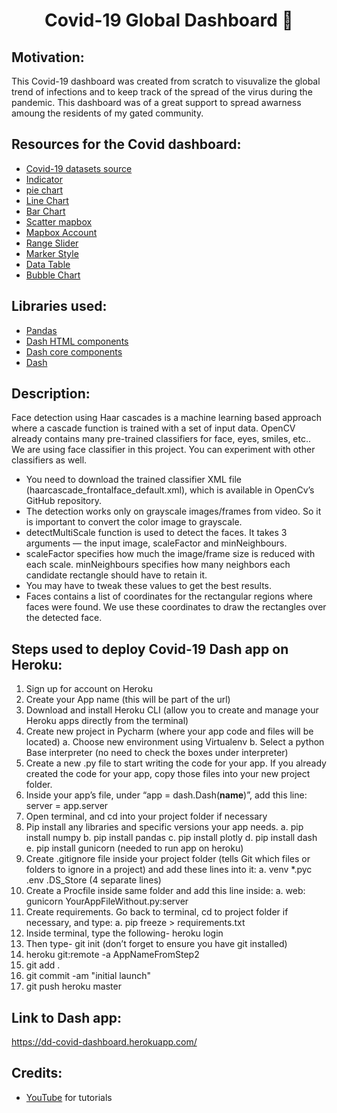 <h1 align="center">Covid-19 Global Dashboard 🦠 </h1>

## Motivation:
This Covid-19 dashboard was created from scratch to visuvalize the global trend of infections and to keep track of the spread of the virus during the pandemic. This dashboard was of a great support to spread awarness amoung the residents of my gated community. 

## Resources for the Covid dashboard:
- <a href="https://github.com/CSSEGISandData/COVID-19">Covid-19 datasets source</a>
- <a href="https://plotly.com/python/indicator/">Indicator</a>
- <a href="https://plotly.com/python/pie-charts/">pie chart</a>
- <a href="https://plotly.com/python/line-charts/">Line Chart</a>
- <a href="https://plotly.com/python/bar-charts/">Bar Chart</a>
- <a href="https://plotly.com/python/scattermapbox/">Scatter mapbox</a>
- <a href="https://account.mapbox.com/auth/signin/">Mapbox Account</a>
- <a href="https://dash.plotly.com/dash-core-components/rangeslider">Range Slider</a>
- <a href="https://plotly.com/python/marker-style/">Marker Style</a>
- <a href="https://dash.plotly.com/datatable">Data Table</a>
- <a href="https://plotly.com/python/bubble-charts/">Bubble Chart</a>

## Libraries used:
- <a href="https://pandas.pydata.org/">Pandas</a>
- <a href="https://dash.plotly.com/dash-html-components">Dash HTML components</a>
- <a href="https://dash.plotly.com/dash-core-components">Dash core components</a>
- <a href="https://plotly.com/dash/">Dash</a>

## Description:
Face detection using Haar cascades is a machine learning based approach where a cascade function is trained with a set of input data. OpenCV already contains many pre-trained classifiers for face, eyes, smiles, etc.. We are using face classifier in this project. You can experiment with other classifiers as well. 

- You need to download the trained classifier XML file (haarcascade_frontalface_default.xml), which is available in OpenCv’s GitHub repository.
- The detection works only on grayscale images/frames from video. So it is important to convert the color image to grayscale.
- detectMultiScale function is used to detect the faces. It takes 3 arguments — the input image, scaleFactor and minNeighbours. 
- scaleFactor specifies how much the image/frame size is reduced with each scale. minNeighbours specifies how many neighbors each candidate rectangle should have to retain it. 
- You may have to tweak these values to get the best results.
- Faces contains a list of coordinates for the rectangular regions where faces were found. We use these coordinates to draw the rectangles over the detected face.

## Steps used to deploy Covid-19 Dash app on Heroku:

1. Sign up for account on Heroku
2. Create your App name (this will be part of the url)
3. Download and install Heroku CLI (allow you to create and manage your Heroku apps directly from the terminal)
4. Create new project in Pycharm (where your app code and files will be located)
a. Choose new environment using Virtualenv
b. Select a python Base interpreter (no need to check the boxes under interpreter)
5. Create a new .py file to start writing the code for your app. If you already created the code for your app, copy those files into your new project folder.
6. Inside your app’s file, under “app = dash.Dash(__name__)”, add this line: server = app.server
7. Open terminal, and cd into your project folder if necessary
8. Pip install any libraries and specific versions your app needs.
    a. pip install numpy
    b. pip install pandas
    c. pip install plotly
    d. pip install dash
    e. pip install gunicorn (needed to run app on heroku)
9. Create .gitignore file inside your project folder (tells Git which files or folders to ignore in a project) and add these lines into it:
    a. venv *.pyc .env .DS_Store (4 separate lines)
10. Create a Procfile inside same folder and add this line inside:
    a. web: gunicorn YourAppFileWithout.py:server
11. Create requirements. Go back to terminal, cd to project folder if necessary, and type:
    a. pip freeze &gt; requirements.txt
12. Inside terminal, type the following- heroku login
13. Then type- git init (don’t forget to ensure you have git installed)
14. heroku git:remote -a AppNameFromStep2
15. git add .
16. git commit -am &quot;initial launch&quot;
17. git push heroku master

## Link to Dash app:

https://dd-covid-dashboard.herokuapp.com/

## Credits:
- <a href="https://www.youtube.com/">YouTube</a> for tutorials
